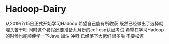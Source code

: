   # Hadoop-Dairy
  从2019/7/15日正式开始学习Hadoop
  希望自己能有所收获
  既然已经做出了选择就埋头苦干吧
  同时这个暑假还要准备九月份的ccf-csp认证考试
  希望在学习Hadoop的时候也能顺便学一下Java
  加油 冲呀 已经落下大佬们很多啦 不要松懈 
